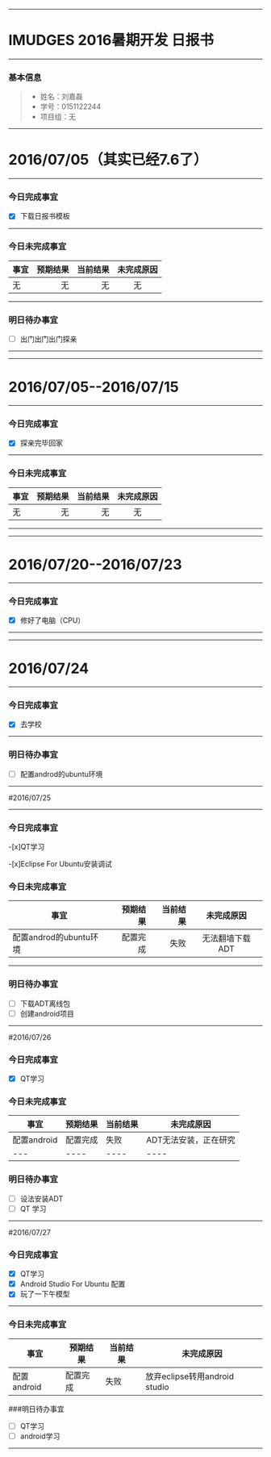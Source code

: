 -------
# IMUDGES 2016暑期开发 日报书
-------


### 基本信息
> * 姓名：刘嘉磊
> * 学号：0151122244
> * 项目组：无

-------


# 2016/07/05（其实已经7.6了）

-------

### 今日完成事宜
- [x]  下载日报书模板
-----
### 今日未完成事宜

| 事宜     |预期结果| 当前结果  | 未完成原因   | 
| --------   | -----:  | -----:  | :----:  |
| 无     | 无    | 无   | 无   | 


------
### 明日待办事宜
- [ ] 出门出门出门探亲
-------
-------


# 2016/07/05--2016/07/15

-------

### 今日完成事宜
- [x]  探亲完毕回家
-----
### 今日未完成事宜

| 事宜     |预期结果| 当前结果  | 未完成原因   | 
| --------   | -----:  | -----:  | :----:  |
| 无     | 无    | 无   | 无   | 

-------
-------


# 2016/07/20--2016/07/23

-------

### 今日完成事宜
- [x]  修好了电脑（CPU）
-----
-------

# 2016/07/24

-------

### 今日完成事宜
- [x]  去学校
------
### 明日待办事宜
- [ ] 配置androd的ubuntu环境
-------

#2016/07/25

---------
### 今日完成事宜
-[x]QT学习

-[x]Eclipse For Ubuntu安装调试

### 今日未完成事宜

| 事宜                      |预期结果  | 当前结果  | 未完成原因       | 
| --------                 | -----:  | -----:  | :----:          |
| 配置androd的ubuntu环境     | 配置完成  | 失败    | 无法翻墙下载ADT    | 
---------------
### 明日待办事宜
- [ ] 下载ADT离线包
- [ ] 创建android项目
-----------
#2016/07/26

### 今日完成事宜
- [x] QT学习

### 今日未完成事宜
|事宜|预期结果|当前结果|未完成原因|
|---|----|----|----|
|配置android|配置完成|失败|ADT无法安装，正在研究|
|---|----|----|----|

### 明日待办事宜

- [ ] 设法安装ADT
- [ ] QT 学习
-----------------------

#2016/07/27

### 今日完成事宜
- [x] QT学习
- [x] Android Studio For Ubuntu 配置
- [x] 玩了一下午模型
-----------------------
### 今日未完成事宜
|事宜|预期结果|当前结果|未完成原因|
|---|----|----|----|
|配置android|配置完成|失败|放弃eclipse转用android studio|

###明日待办事宜
- [ ] QT学习
- [ ] android学习
-------------------
